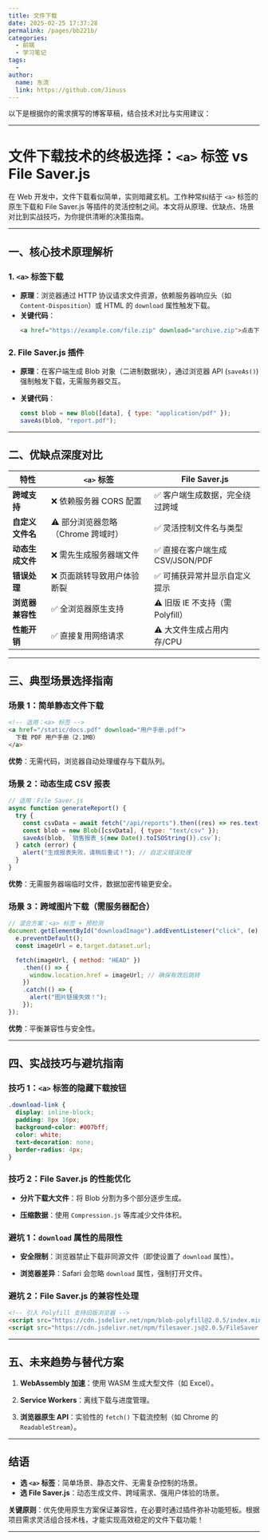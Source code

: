 ```yaml
---
title: 文件下载
date: 2025-02-25 17:37:28
permalink: /pages/bb221b/
categories:
  - 前端
  - 学习笔记
tags:
  -
author:
  name: 东流
  link: https://github.com/Jinuss
---
```


以下是根据你的需求撰写的博客草稿，结合技术对比与实用建议：

---

# 文件下载技术的终极选择：`<a>` 标签 vs File Saver.js

在 Web 开发中，文件下载看似简单，实则暗藏玄机。工作种常纠结于 `<a>` 标签的原生下载和 File Saver.js 等插件的灵活控制之间。本文将从原理、优缺点、场景对比到实战技巧，为你提供清晰的决策指南。

---

## 一、核心技术原理解析

### 1. `<a>` 标签下载

- **原理**：浏览器通过 HTTP 协议请求文件资源，依赖服务器响应头（如 `Content-Disposition`）或 HTML 的 `download` 属性触发下载。
- **关键代码**：
  ```html
  <a href="https://example.com/file.zip" download="archive.zip">点击下载</a>
  ```

### 2. File Saver.js 插件

- **原理**：在客户端生成 Blob 对象（二进制数据块），通过浏览器 API (`saveAs()`) 强制触发下载，无需服务器交互。
  
- **关键代码**：
  ```javascript
  const blob = new Blob([data], { type: "application/pdf" });
  saveAs(blob, "report.pdf");
  ```

---

## 二、优缺点深度对比

| **特性**         | `<a>` 标签                         | File Saver.js                    |
| ---------------- | ---------------------------------- | -------------------------------- |
| **跨域支持**     | ❌ 依赖服务器 CORS 配置            | ✅ 客户端生成数据，完全绕过跨域  |
| **自定义文件名** | ⚠️ 部分浏览器忽略（Chrome 跨域时） | ✅ 灵活控制文件名与类型          |
| **动态生成文件** | ❌ 需先生成服务器端文件            | ✅ 直接在客户端生成 CSV/JSON/PDF |
| **错误处理**     | ❌ 页面跳转导致用户体验断裂        | ✅ 可捕获异常并显示自定义提示    |
| **浏览器兼容性** | ✅ 全浏览器原生支持                | ⚠️ 旧版 IE 不支持（需 Polyfill） |
| **性能开销**     | ✅ 直接复用网络请求                | ⚠️ 大文件生成占用内存/CPU        |

---

## 三、典型场景选择指南

### 场景 1：简单静态文件下载

```html
<!-- 适用：<a> 标签 -->
<a href="/static/docs.pdf" download="用户手册.pdf">
  下载 PDF 用户手册（2.1MB）
</a>
```

**优势**：无需代码，浏览器自动处理缓存与下载队列。

### 场景 2：动态生成 CSV 报表

```javascript
// 适用：File Saver.js
async function generateReport() {
  try {
    const csvData = await fetch("/api/reports").then((res) => res.text());
    const blob = new Blob([csvData], { type: "text/csv" });
    saveAs(blob, `销售报表_${new Date().toISOString()}.csv`);
  } catch (error) {
    alert("生成报表失败，请稍后重试！"); // 自定义错误处理
  }
}
```

**优势**：无需服务器端临时文件，数据加密传输更安全。

### 场景 3：跨域图片下载（需服务器配合）

```javascript
// 混合方案：<a> 标签 + 预检测
document.getElementById("downloadImage").addEventListener("click", (e) => {
  e.preventDefault();
  const imageUrl = e.target.dataset.url;

  fetch(imageUrl, { method: "HEAD" })
    .then(() => {
      window.location.href = imageUrl; // 确保有效后跳转
    })
    .catch(() => {
      alert("图片链接失效！");
    });
});
```

**优势**：平衡兼容性与安全性。

---

## 四、实战技巧与避坑指南

### 技巧 1：`<a>` 标签的隐藏下载按钮

```css
.download-link {
  display: inline-block;
  padding: 8px 16px;
  background-color: #007bff;
  color: white;
  text-decoration: none;
  border-radius: 4px;
}
```

### 技巧 2：File Saver.js 的性能优化

- **分片下载大文件**：将 Blob 分割为多个部分逐步生成。

- **压缩数据**：使用 `Compression.js` 等库减少文件体积。

### 避坑 1：`download` 属性的局限性

- **安全限制**：浏览器禁止下载非同源文件（即使设置了 `download` 属性）。

- **浏览器差异**：Safari 会忽略 `download` 属性，强制打开文件。

### 避坑 2：File Saver.js 的兼容性处理

```html
<!-- 引入 Polyfill 支持旧版浏览器 -->
<script src="https://cdn.jsdelivr.net/npm/blob-polyfill@2.0.5/index.min.js"></script>
<script src="https://cdn.jsdelivr.net/npm/filesaver.js@2.0.5/FileSaver.min.js"></script>
```

---

## 五、未来趋势与替代方案

1. **WebAssembly 加速**：使用 WASM 生成大型文件（如 Excel）。
   
2. **Service Workers**：离线下载与进度管理。

3. **浏览器原生 API**：实验性的 `fetch()` 下载流控制（如 Chrome 的 `ReadableStream`）。

---

## 结语

- **选 `<a>` 标签**：简单场景、静态文件、无需复杂控制的场景。
- **选 File Saver.js**：动态生成文件、跨域需求、强用户体验的场景。

**关键原则**：优先使用原生方案保证兼容性，在必要时通过插件弥补功能短板。根据项目需求灵活组合技术栈，才能实现高效稳定的文件下载功能！

---
